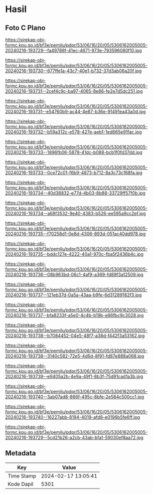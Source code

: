 # Hasil

## Foto C Plano

https://sirekap-obj-formc.kpu.go.id/bf3e/pemilu/pdpr/53/06/16/20/05/5306162005005-20240216-193729--fa49788f-41ec-4671-973e-793596080f10.jpg

https://sirekap-obj-formc.kpu.go.id/bf3e/pemilu/pdpr/53/06/16/20/05/5306162005005-20240216-193730--677ffe1a-43c7-40e1-b732-37d3ab06a20f.jpg

https://sirekap-obj-formc.kpu.go.id/bf3e/pemilu/pdpr/53/06/16/20/05/5306162005005-20240216-193731--2cef4c9c-ba97-4065-8e86-fe2e7d5dc251.jpg

https://sirekap-obj-formc.kpu.go.id/bf3e/pemilu/pdpr/53/06/16/20/05/5306162005005-20240216-193731--e54760b9-ac44-4e87-b36e-91491ea43a0d.jpg

https://sirekap-obj-formc.kpu.go.id/bf3e/pemilu/pdpr/53/06/16/20/05/5306162005005-20240216-193732--b59a312c-e578-427e-aeb1-1ed665e91fac.jpg

https://sirekap-obj-formc.kpu.go.id/bf3e/pemilu/pdpr/53/06/16/20/05/5306162005005-20240216-193733--1896fb06-5879-41dc-b088-bcb1f0fd37dd.jpg

https://sirekap-obj-formc.kpu.go.id/bf3e/pemilu/pdpr/53/06/16/20/05/5306162005005-20240216-193733--0ce72c01-f6b9-4873-b712-8a3c73c168fa.jpg

https://sirekap-obj-formc.kpu.go.id/bf3e/pemilu/pdpr/53/06/16/20/05/5306162005005-20240216-193734--40d38832-e77d-4b03-8b88-33729ff57f0b.jpg

https://sirekap-obj-formc.kpu.go.id/bf3e/pemilu/pdpr/53/06/16/20/05/5306162005005-20240216-193734--a68f3532-9e40-4383-b526-ee595a9cc2ef.jpg

https://sirekap-obj-formc.kpu.go.id/bf3e/pemilu/pdpr/53/06/16/20/05/5306162005005-20240216-193735--f70258d1-0e8d-4306-893d-051ac40dd978.jpg

https://sirekap-obj-formc.kpu.go.id/bf3e/pemilu/pdpr/53/06/16/20/05/5306162005005-20240216-193735--bddc127e-4222-40a1-970c-fba5f2436b4c.jpg

https://sirekap-obj-formc.kpu.go.id/bf3e/pemilu/pdpr/53/06/16/20/05/5306162005005-20240216-193736--08b963bd-06c1-4af9-a369-fd89f3a12509.jpg

https://sirekap-obj-formc.kpu.go.id/bf3e/pemilu/pdpr/53/06/16/20/05/5306162005005-20240216-193737--121eb37d-0a5a-43aa-b9fe-6d31289182f3.jpg

https://sirekap-obj-formc.kpu.go.id/bf3e/pemilu/pdpr/53/06/16/20/05/5306162005005-20240216-193737--bfa8233f-a5e0-4c4b-b19b-e86fbc9c3028.jpg

https://sirekap-obj-formc.kpu.go.id/bf3e/pemilu/pdpr/53/06/16/20/05/5306162005005-20240216-193738--b7084452-04e5-48f7-a38d-f442f3a53162.jpg

https://sirekap-obj-formc.kpu.go.id/bf3e/pemilu/pdpr/53/06/16/20/05/5306162005005-20240216-193738--3140c582-72e5-4d6d-8f91-fd87e888a068.jpg

https://sirekap-obj-formc.kpu.go.id/bf3e/pemilu/pdpr/53/06/16/20/05/5306162005005-20240216-193739--e9405a2b-4e9a-49f1-8b3f-75d91cad1a3b.jpg

https://sirekap-obj-formc.kpu.go.id/bf3e/pemilu/pdpr/53/06/16/20/05/5306162005005-20240216-193740--3ab07ad8-866f-495c-8bfe-2e584c500cc1.jpg

https://sirekap-obj-formc.kpu.go.id/bf3e/pemilu/pdpr/53/06/16/20/05/5306162005005-20240216-193740--16227abb-8194-4019-afd8-e0196b5fe6ff.jpg

https://sirekap-obj-formc.kpu.go.id/bf3e/pemilu/pdpr/53/06/16/20/05/5306162005005-20240216-193729--5cd21b26-a2cb-43ab-bfa1-59030ef8aa72.jpg


## Metadata

| Key        | Value               |
| ---------- | ------------------- |
| Time Stamp | 2024-02-17 13:05:41 |
| Kode Dapil | 5301                |



